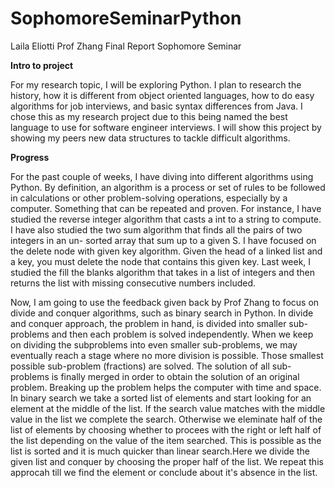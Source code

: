 # SophomoreSeminarPython
Laila Eliotti
Prof Zhang
Final Report 
Sophomore Seminar

**Intro to project**

For my research topic, I will be exploring Python. I plan to research the history,
how it is different from object oriented languages, how to do easy algorithms
for job interviews, and basic syntax differences from Java. I chose this as my
research project due to this being named the best language to use for software
engineer interviews. I will show this project by showing my peers new data
structures to tackle difficult algorithms.

**Progress**

For the past couple of weeks, I have diving into different algorithms using
Python. By definition, an algorithm is a process or set of rules to be followed
in calculations or other problem-solving operations, especially by a computer.
Something that can be repeated and proven. For instance, I have studied the
reverse integer algorithm that casts a int to a string to compute. I have also
studied the two sum algorithm that finds all the pairs of two integers in an un-
sorted array that sum up to a given S. I have focused on the delete
node with given key algorithm. Given the head of a linked list and a key, you
must delete the node that contains this given key. Last week, I studied
the fill the blanks algorithm that takes in a list of integers and then returns the
list with missing consecutive numbers included. 

Now, I am going to use the feedback given back by Prof Zhang to focus on divide and conquer algorithms, such as binary search in Python. In divide and conquer approach, the problem in hand, is divided into smaller sub-problems and then each problem is solved independently. When we keep on dividing the subproblems into even smaller sub-problems, we may eventually reach a stage where no more division is possible. Those smallest possible sub-problem (fractions) are solved. The solution of all sub-problems is finally merged in order to obtain the solution of an original problem. Breaking up the problem helps the computer with time and space. In binary search we take a sorted list of elements and start looking for an element at the middle of the list. If the search value matches with the middle value in the list we complete the search. Otherwise we eleminate half of the list of elements by choosing whether to procees with the right or left half of the list depending on the value of the item searched.
This is possible as the list is sorted and it is much quicker than linear search.Here we divide the given list and conquer by choosing the proper half of the list. We repeat this approcah till we find the element or conclude about it's absence in the list.


